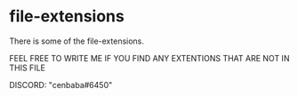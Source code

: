 # file-extensions
There is some of the file-extensions.

FEEL FREE TO WRITE ME IF YOU FIND ANY EXTENTIONS THAT ARE NOT IN THIS FILE

DISCORD: "cenbaba#6450"
